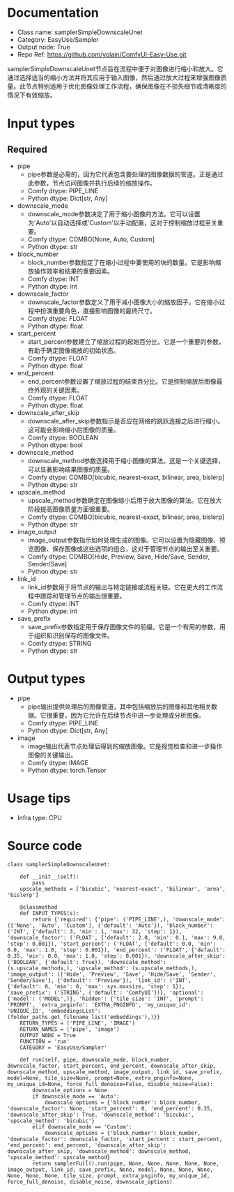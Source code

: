 # Documentation
- Class name: samplerSimpleDownscaleUnet
- Category: EasyUse/Sampler
- Output node: True
- Repo Ref: https://github.com/yolain/ComfyUI-Easy-Use.git

samplerSimpleDownscaleUnet节点旨在流程中便于对图像进行缩小和放大。它通过选择适当的缩小方法并将其应用于输入图像，然后通过放大过程来增强图像质量。此节点特别适用于优化图像处理工作流程，确保图像在不损失细节或清晰度的情况下有效缩放。

# Input types
## Required
- pipe
    - pipe参数是必需的，因为它代表包含要处理的图像数据的管道。正是通过此参数，节点访问图像并执行后续的缩放操作。
    - Comfy dtype: PIPE_LINE
    - Python dtype: Dict[str, Any]
- downscale_mode
    - downscale_mode参数决定了用于缩小图像的方法。它可以设置为'Auto'以自动选择或'Custom'以手动配置，这对于控制缩放过程至关重要。
    - Comfy dtype: COMBO[None, Auto, Custom]
    - Python dtype: str
- block_number
    - block_number参数指定了在缩小过程中要使用的块的数量。它是影响缩放操作效率和结果的重要因素。
    - Comfy dtype: INT
    - Python dtype: int
- downscale_factor
    - downscale_factor参数定义了用于减小图像大小的缩放因子。它在缩小过程中扮演重要角色，直接影响图像的最终尺寸。
    - Comfy dtype: FLOAT
    - Python dtype: float
- start_percent
    - start_percent参数建立了缩放过程的起始百分比。它是一个重要的参数，有助于确定图像缩放的初始状态。
    - Comfy dtype: FLOAT
    - Python dtype: float
- end_percent
    - end_percent参数设置了缩放过程的结束百分比。它是控制缩放后图像最终外观的关键因素。
    - Comfy dtype: FLOAT
    - Python dtype: float
- downscale_after_skip
    - downscale_after_skip参数指示是否应在网络的跳跃连接之后进行缩小。这可能会影响缩小后图像的质量。
    - Comfy dtype: BOOLEAN
    - Python dtype: bool
- downscale_method
    - downscale_method参数选择用于缩小图像的算法。这是一个关键选择，可以显著影响结果图像的质量。
    - Comfy dtype: COMBO[bicubic, nearest-exact, bilinear, area, bislerp]
    - Python dtype: str
- upscale_method
    - upscale_method参数确定在图像缩小后用于放大图像的算法。它在放大阶段提高图像质量方面很重要。
    - Comfy dtype: COMBO[bicubic, nearest-exact, bilinear, area, bislerp]
    - Python dtype: str
- image_output
    - image_output参数指示如何处理生成的图像。它可以设置为隐藏图像、预览图像、保存图像或这些选项的组合，这对于管理节点的输出至关重要。
    - Comfy dtype: COMBO[Hide, Preview, Save, Hide/Save, Sender, Sender/Save]
    - Python dtype: str
- link_id
    - link_id参数用于将节点的输出与特定链接或流程关联。它在更大的工作流程中跟踪和管理节点的输出很重要。
    - Comfy dtype: INT
    - Python dtype: int
- save_prefix
    - save_prefix参数指定用于保存图像文件的前缀。它是一个有用的参数，用于组织和识别保存的图像文件。
    - Comfy dtype: STRING
    - Python dtype: str

# Output types
- pipe
    - pipe输出提供处理后的图像管道，其中包括缩放后的图像和其他相关数据。它很重要，因为它允许在后续节点中进一步处理或分析图像。
    - Comfy dtype: PIPE_LINE
    - Python dtype: Dict[str, Any]
- image
    - image输出代表节点处理后得到的缩放图像。它是视觉检查和进一步操作图像的关键输出。
    - Comfy dtype: IMAGE
    - Python dtype: torch.Tensor

# Usage tips
- Infra type: CPU

# Source code
```
class samplerSimpleDownscaleUnet:

    def __init__(self):
        pass
    upscale_methods = ['bicubic', 'nearest-exact', 'bilinear', 'area', 'bislerp']

    @classmethod
    def INPUT_TYPES(s):
        return {'required': {'pipe': ('PIPE_LINE',), 'downscale_mode': (['None', 'Auto', 'Custom'], {'default': 'Auto'}), 'block_number': ('INT', {'default': 3, 'min': 1, 'max': 32, 'step': 1}), 'downscale_factor': ('FLOAT', {'default': 2.0, 'min': 0.1, 'max': 9.0, 'step': 0.001}), 'start_percent': ('FLOAT', {'default': 0.0, 'min': 0.0, 'max': 1.0, 'step': 0.001}), 'end_percent': ('FLOAT', {'default': 0.35, 'min': 0.0, 'max': 1.0, 'step': 0.001}), 'downscale_after_skip': ('BOOLEAN', {'default': True}), 'downscale_method': (s.upscale_methods,), 'upscale_method': (s.upscale_methods,), 'image_output': (['Hide', 'Preview', 'Save', 'Hide/Save', 'Sender', 'Sender/Save'], {'default': 'Preview'}), 'link_id': ('INT', {'default': 0, 'min': 0, 'max': sys.maxsize, 'step': 1}), 'save_prefix': ('STRING', {'default': 'ComfyUI'})}, 'optional': {'model': ('MODEL',)}, 'hidden': {'tile_size': 'INT', 'prompt': 'PROMPT', 'extra_pnginfo': 'EXTRA_PNGINFO', 'my_unique_id': 'UNIQUE_ID', 'embeddingsList': (folder_paths.get_filename_list('embeddings'),)}}
    RETURN_TYPES = ('PIPE_LINE', 'IMAGE')
    RETURN_NAMES = ('pipe', 'image')
    OUTPUT_NODE = True
    FUNCTION = 'run'
    CATEGORY = 'EasyUse/Sampler'

    def run(self, pipe, downscale_mode, block_number, downscale_factor, start_percent, end_percent, downscale_after_skip, downscale_method, upscale_method, image_output, link_id, save_prefix, model=None, tile_size=None, prompt=None, extra_pnginfo=None, my_unique_id=None, force_full_denoise=False, disable_noise=False):
        downscale_options = None
        if downscale_mode == 'Auto':
            downscale_options = {'block_number': block_number, 'downscale_factor': None, 'start_percent': 0, 'end_percent': 0.35, 'downscale_after_skip': True, 'downscale_method': 'bicubic', 'upscale_method': 'bicubic'}
        elif downscale_mode == 'Custom':
            downscale_options = {'block_number': block_number, 'downscale_factor': downscale_factor, 'start_percent': start_percent, 'end_percent': end_percent, 'downscale_after_skip': downscale_after_skip, 'downscale_method': downscale_method, 'upscale_method': upscale_method}
        return samplerFull().run(pipe, None, None, None, None, None, image_output, link_id, save_prefix, None, model, None, None, None, None, None, None, tile_size, prompt, extra_pnginfo, my_unique_id, force_full_denoise, disable_noise, downscale_options)
```